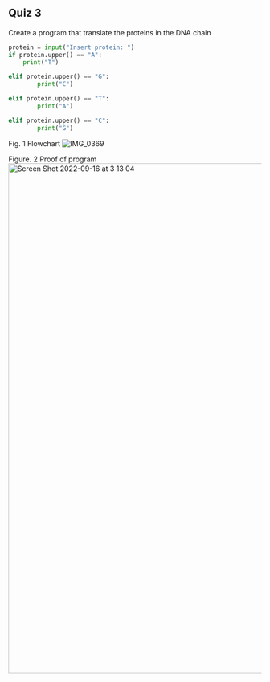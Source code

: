 ## Quiz 3 ##

Create a program that translate the proteins in the DNA chain
```.py
protein = input("Insert protein: ")
if protein.upper() == "A":
    print("T")

elif protein.upper() == "G":
        print("C")

elif protein.upper() == "T":
        print("A")

elif protein.upper() == "C":
        print("G")
```

Fig. 1 Flowchart
![IMG_0369](https://user-images.githubusercontent.com/105724334/191077551-ee41f117-8184-46b5-878b-876ff5e13101.jpeg)

Figure. 2 Proof of program 
<img width="1016" alt="Screen Shot 2022-09-16 at 3 13 04" src="https://user-images.githubusercontent.com/105724334/190479082-dcd883b3-f3ba-428c-b668-4eaa023ae851.png">
